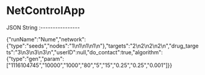 # NetControlApp




JSON String :----------------

{"runName":"Nume","network":{"type":"seeds","nodes":"1\n1\n1\n1\n"},"targets":"2\n2\n2\n2\n","drug_targets":"3\n3\n3\n3\n","userID":null,"do_contact":true,"algorithm":{"type":"gen","param":["1116104745","10000","1000","80","5","15","0.25","0.25","0.001"]}}
